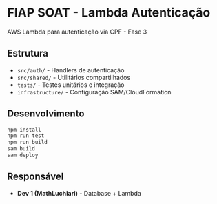 # FIAP SOAT - Lambda Autenticação

AWS Lambda para autenticação via CPF - Fase 3

## Estrutura
- `src/auth/` - Handlers de autenticação
- `src/shared/` - Utilitários compartilhados
- `tests/` - Testes unitários e integração
- `infrastructure/` - Configuração SAM/CloudFormation

## Desenvolvimento
```bash
npm install
npm run test
npm run build
sam build
sam deploy
```

## Responsável
- **Dev 1 (MathLuchiari)** - Database + Lambda
